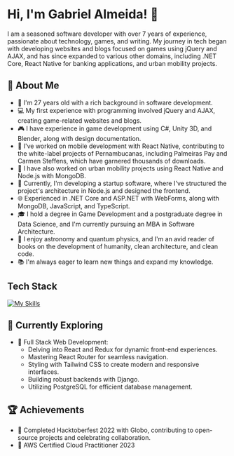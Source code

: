 # Hi, I'm Gabriel Almeida! 👋

I am a seasoned software developer with over 7 years of experience, passionate about technology, games, and writing. My journey in tech began with developing websites and blogs focused on games using jQuery and AJAX, and has since expanded to various other domains, including .NET Core, React Native for banking applications, and urban mobility projects.


## 🚀 About Me

- 🌟 I'm 27 years old with a rich background in software development.
- 💻 My first experience with programming involved jQuery and AJAX, creating game-related websites and blogs.
- 🎮 I have experience in game development using C#, Unity 3D, and Blender, along with design documentation.
- 📱 I've worked on mobile development with React Native, contributing to the white-label projects of Pernambucanas, including Palmeiras Pay and Carmen Steffens, which have garnered thousands of downloads.
- 🚀 I have also worked on urban mobility projects using React Native and Node.js with MongoDB.
- 🏢 Currently, I'm developing a startup software, where I've structured the project's architecture in Node.js and designed the frontend.
- 🌐 Experienced in .NET Core and ASP.NET with WebForms, along with MongoDB, JavaScript, and TypeScript.
- 🎓 I hold a degree in Game Development and a postgraduate degree in Data Science, and I'm currently pursuing an MBA in Software Architecture.
- 🌌 I enjoy astronomy and quantum physics, and I'm an avid reader of books on the development of humanity, clean architecture, and clean code.
- 📚 I'm always eager to learn new things and expand my knowledge.

## Tech Stack
[![My Skills](https://skillicons.dev/icons?i=js,html,css,csharp,unity,blender,react,nodejs,mongodb,dotnet,typescript)](https://skillicons.dev)

## 🌱 Currently Exploring

- 🚀 Full Stack Web Development:
  - Delving into React and Redux for dynamic front-end experiences.
  - Mastering React Router for seamless navigation.
  - Styling with Tailwind CSS to create modern and responsive interfaces.
  - Building robust backends with Django.
  - Utilizing PostgreSQL for efficient database management.

## 🏆 Achievements

- 🌟 Completed Hacktoberfest 2022 with Globo, contributing to open-source projects and celebrating collaboration.
- 🌟 AWS Certified Cloud Practitioner 2023


